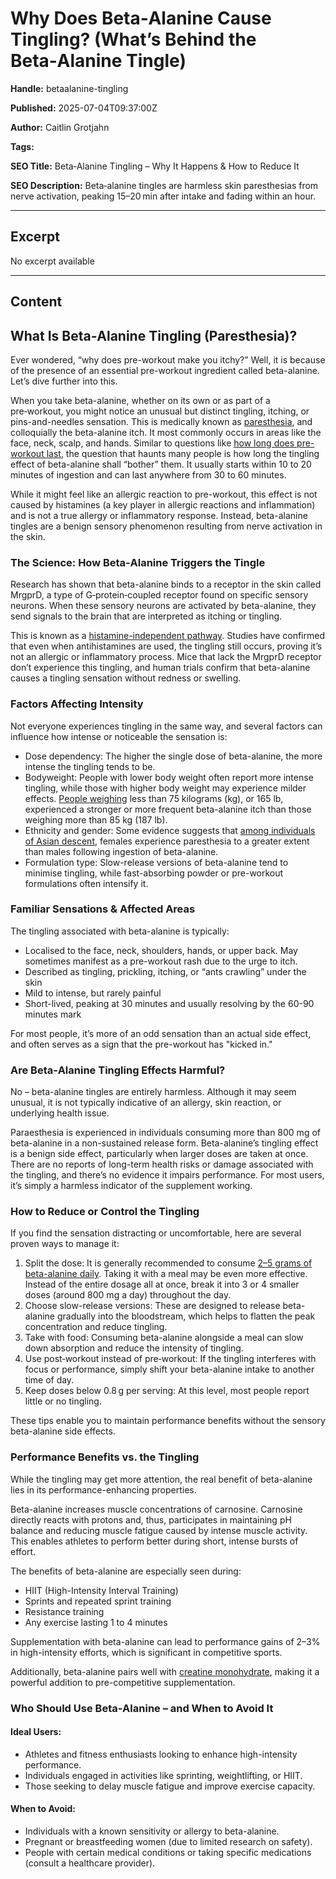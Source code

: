# Why Does Beta‑Alanine Cause Tingling? (What’s Behind the Beta‑Alanine Tingle)

**Handle:** betaalanine-tingling

**Published:** 2025-07-04T09:37:00Z

**Author:** Caitlin Grotjahn

**Tags:** 

**SEO Title:** Beta‑Alanine Tingling – Why It Happens & How to Reduce It

**SEO Description:** Beta‑alanine tingles are harmless skin paresthesias from nerve activation, peaking 15–20 min after intake and fading within an hour.

---

## Excerpt

No excerpt available

---

## Content

## What Is Beta‑Alanine Tingling (Paresthesia)?

Ever wondered, “why does pre-workout make you itchy?” Well, it is because of the presence of an essential pre-workout ingredient called beta-alanine. Let’s dive further into this.

When you take beta-alanine, whether on its own or as part of a pre‑workout, you might notice an unusual but distinct tingling, itching, or pins-and-needles sensation. This is medically known as [paresthesia](https://www.medicalnewstoday.com/articles/beta-alanine-itch#why), and colloquially the beta-alanine itch. It most commonly occurs in areas like the face, neck, scalp, and hands. Similar to questions like [how long does pre-workout last](https://www.vpa.com.au/blogs/supplements/how-long-does-pre-workout-last), the question that haunts many people is how long the tingling effect of beta-alanine shall “bother” them. It usually starts within 10 to 20 minutes of ingestion and can last anywhere from 30 to 60 minutes.

While it might feel like an allergic reaction to pre-workout, this effect is not caused by histamines (a key player in allergic reactions and inflammation) and is not a true allergy or inflammatory response. Instead, beta-alanine tingles are a benign sensory phenomenon resulting from nerve activation in the skin.

### The Science: How Beta‑Alanine Triggers the Tingle

Research has shown that beta-alanine binds to a receptor in the skin called MrgprD, a type of G‑protein‑coupled receptor found on specific sensory neurons. When these sensory neurons are activated by beta-alanine, they send signals to the brain that are interpreted as itching or tingling.

This is known as a [histamine-independent pathway](https://pmc.ncbi.nlm.nih.gov/articles/PMC3491570/?%5C). Studies have confirmed that even when antihistamines are used, the tingling still occurs, proving it’s not an allergic or inflammatory process. Mice that lack the MrgprD receptor don’t experience this tingling, and human trials confirm that beta-alanine causes a tingling sensation without redness or swelling.

### Factors Affecting Intensity

Not everyone experiences tingling in the same way, and several factors can influence how intense or noticeable the sensation is:

- Dose dependency: The higher the single dose of beta-alanine, the more intense the tingling tends to be.
- Bodyweight: People with lower body weight often report more intense tingling, while those with higher body weight may experience milder effects. [People weighing](https://www.medicalnewstoday.com/articles/beta-alanine-itch#why) less than 75 kilograms (kg), or 165 lb, experienced a stronger or more frequent beta-alanine itch than those weighing more than 85 kg (187 lb).
- Ethnicity and gender: Some evidence suggests that [among individuals of Asian descent](https://pmc.ncbi.nlm.nih.gov/articles/PMC8346088/#:~:text=The%20current%20study%20is%20not,potential%20influence%20of%20this%20effect.), females experience paresthesia to a greater extent than males following ingestion of beta-alanine.
- Formulation type: Slow-release versions of beta-alanine tend to minimise tingling, while fast-absorbing powder or pre-workout formulations often intensify it.

### Familiar Sensations & Affected Areas

The tingling associated with beta-alanine is typically:

- Localised to the face, neck, shoulders, hands, or upper back. May sometimes manifest as a pre-workout rash due to the urge to itch.
- Described as tingling, prickling, itching, or “ants crawling” under the skin
- Mild to intense, but rarely painful
- Short-lived, peaking at 30 minutes and usually resolving by the 60-90 minutes mark

For most people, it’s more of an odd sensation than an actual side effect, and often serves as a sign that the pre-workout has "kicked in."

### Are Beta‑Alanine Tingling Effects Harmful?

No – beta-alanine tingles are entirely harmless. Although it may seem unusual, it is not typically indicative of an allergy, skin reaction, or underlying health issue.

Paraesthesia is experienced in individuals consuming more than 800 mg of beta-alanine in a non-sustained release form. Beta-alanine’s tingling effect is a benign side effect, particularly when larger doses are taken at once. There are no reports of long-term health risks or damage associated with the tingling, and there’s no evidence it impairs performance. For most users, it’s simply a harmless indicator of the supplement working.

### How to Reduce or Control the Tingling

If you find the sensation distracting or uncomfortable, here are several proven ways to manage it:

1. Split the dose: It is generally recommended to consume [2–5 grams of beta-alanine daily](https://www.healthline.com/nutrition/beta-alanine-101#side-effects). Taking it with a meal may be even more effective. Instead of the entire dosage all at once, break it into 3 or 4 smaller doses (around 800 mg a day) throughout the day.
2. Choose slow-release versions: These are designed to release beta-alanine gradually into the bloodstream, which helps to flatten the peak concentration and reduce tingling.
3. Take with food: Consuming beta-alanine alongside a meal can slow down absorption and reduce the intensity of tingling.
4. Use post‑workout instead of pre‑workout: If the tingling interferes with focus or performance, simply shift your beta-alanine intake to another time of day.
5. Keep doses below 0.8 g per serving: At this level, most people report little or no tingling.

These tips enable you to maintain performance benefits without the sensory beta-alanine side effects.

### Performance Benefits vs. the Tingling

While the tingling may get more attention, the real benefit of beta-alanine lies in its performance-enhancing properties.

Beta-alanine increases muscle concentrations of carnosine. Carnosine directly reacts with protons and, thus, participates in maintaining pH balance and reducing muscle fatigue caused by intense muscle activity. This enables athletes to perform better during short, intense bursts of effort.

The benefits of beta-alanine are especially seen during:

- HIIT (High-Intensity Interval Training)
- Sprints and repeated sprint training
- Resistance training
- Any exercise lasting 1 to 4 minutes

Supplementation with beta-alanine can lead to performance gains of 2–3% in high-intensity efforts, which is significant in competitive sports.

Additionally, beta-alanine pairs well with [creatine monohydrate](https://www.vpa.com.au/products/creatine-monohydrate), making it a powerful addition to pre-competitive supplementation.

### Who Should Use Beta‑Alanine – and When to Avoid It

#### Ideal Users:

- Athletes and fitness enthusiasts looking to enhance high-intensity performance.
- Individuals engaged in activities like sprinting, weightlifting, or HIIT.
- Those seeking to delay muscle fatigue and improve exercise capacity.

#### When to Avoid:

- Individuals with a known sensitivity or allergy to beta-alanine.
- Pregnant or breastfeeding women (due to limited research on safety).
- People with certain medical conditions or taking specific medications (consult a healthcare provider).

